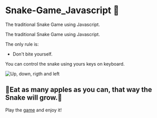 # Snake-Game_Javascript 🐍
The traditional Snake Game using Javascript.

The traditional Snake Game using Javascript.

The only rule is:

 - Don't bite yourself.

You can control the snake using yours keys on keyboard.

![Up, down, rigth and left](http://lh5.ggpht.com/-xlok-SYiLXQ/UXE1sddejaI/AAAAAAAAE74/cBgGFSBQuK8/setas_navegue_thumb%25255B1%25255D.gif?imgmax=800)

##           :apple:Eat as many apples as you can, that way the Snake will grow​.:apple:

Play the [game](https://delucca7.github.io/Snake-Game_Javascript/) and enjoy it!
